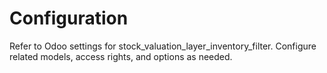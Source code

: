 # Configuration

Refer to Odoo settings for stock_valuation_layer_inventory_filter. Configure related models, access rights, and options as needed.
